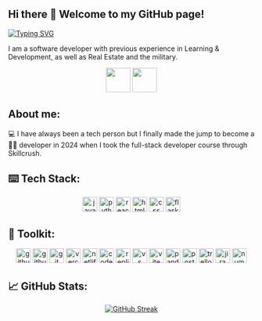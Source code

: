 ## Hi there 👋 Welcome to my GitHub page!

[![Typing SVG](https://readme-typing-svg.demolab.com?font=Fira+Code&duration=2000&pause=1000&width=435&lines=Front+end...;Back+end...;Full+Stack+Developer)](https://git.io/typing-svg)

I am a software developer with previous experience in Learning & Development, as well as Real Estate and the military.

<p align="center">
  <a href="https://www.linkedin.com/in/bryanhoyem" target="blank"><img src="https://github.com/user-attachments/assets/3c11c1f6-ee23-40ec-840c-8754e5d041e0" height=50 /></a>
  <a href="https://discord.com/channels/@bhoyem" target="blank"><img src="https://github.com/user-attachments/assets/9f8dfe59-6c76-474a-b368-dfc174bd7ad2" height=50 /></a>

</p>

## About me:

💻 I have always been a tech person but I finally made the jump to become a <br>
👨‍💻 developer in 2024 when I took the full-stack developer course through Skillcrush.

## ⌨️ Tech Stack:
<p align="center">
  <img src="https://img.shields.io/badge/JavaScript-323330?style=for-the-badge&logo=javascript&logoColor=F7DF1E" height=30 alt="javascript" />
  <img src="https://img.shields.io/badge/Python-FFD43B?style=for-the-badge&logo=python&logoColor=blue" height=30 alt="python programming language" />
  <img src="https://img.shields.io/badge/React-20232A?style=for-the-badge&logo=react&logoColor=61DAFB" height = 30 alt="react.js" />
  <img src="https://img.shields.io/badge/HTML5-E34F26?style=for-the-badge&logo=html5&logoColor=white" height = 30 alt="html 5" />
  <img src="https://img.shields.io/badge/CSS3-1572B6?style=for-the-badge&logo=css3&logoColor=white" height = 30 alt="css" />
  <img src="https://img.shields.io/badge/Flask-000000?style=for-the-badge&logo=flask&logoColor=white" height = 30 alt="flask"/>
</p>

## 🧰 Toolkit:

<p align="center">
  <img src="https://img.shields.io/badge/GitHub-100000?style=for-the-badge&logo=github&logoColor=white" height=30 alt="github" />
  <img src="https://img.shields.io/badge/GitHub%20Pages-222222?style=for-the-badge&logo=github%20Pages&logoColor=white" height = 30 alt="github pages" />
  <img src="https://img.shields.io/badge/GIT-E44C30?style=for-the-badge&logo=git&logoColor=white" height = 30 alt="git" />
  <img src="https://img.shields.io/badge/Vercel-000000?style=for-the-badge&logo=vercel&logoColor=white" height = 30 alt="vercel" />
  <img src="https://img.shields.io/badge/Netlify-00C7B7?style=for-the-badge&logo=netlify&logoColor=white" height = 30 alt = "netlify" />
  <img src="https://img.shields.io/badge/Codesandbox-000000?style=for-the-badge&logo=CodeSandbox&logoColor=white" height = 30 alt="code sandbox" />
  <img src="https://img.shields.io/badge/replit-667881?style=for-the-badge&logo=replit&logoColor=white" height = 30 alt="replit" />
  <img src="https://img.shields.io/badge/VSCode-0078D4?style=for-the-badge&logo=visual%20studio%20code&logoColor=white" height=30 alt="vs code" />
  <img src="https://img.shields.io/badge/Vite-B73BFE?style=for-the-badge&logo=vite&logoColor=FFD62E" height=30 alt="vite" />
  <img src="https://img.shields.io/badge/Pandas-2C2D72?style=for-the-badge&logo=pandas&logoColor=white" height=30 alt="pandas" />
  <img src="https://img.shields.io/badge/Postman-FF6C37?style=for-the-badge&logo=Postman&logoColor=white" height=30 alt="postman" />
  <img src="https://img.shields.io/badge/Trello-0052CC?style=for-the-badge&logo=trello&logoColor=white" height=30 alt="trello" />
  <img src="https://img.shields.io/badge/Jira-0052CC?style=for-the-badge&logo=Jira&logoColor=white" height=30 alt="jira" />
  <img src="https://img.shields.io/badge/Numpy-777BB4?style=for-the-badge&logo=numpy&logoColor=white" height=30 alt="numpy" />
</p>

<p align="center">
   
</p>

## 📈 GitHub Stats:

<p align="center">
  <a href="https://git.io/streak-stats"><img src="https://github-readme-streak-stats-git-main-bryan-hoyems-projects.vercel.app?user=bhoyem&theme=react" alt="GitHub Streak" /></a>
</p>

<!--
**bhoyem/bhoyem** is a ✨ _special_ ✨ repository because its `README.md` (this file) appears on your GitHub profile.
-->

